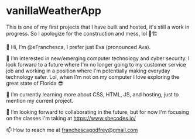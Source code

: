# vanillaWeatherApp

This is one of my first projects that I have built and hosted, it's still a work in progress. So I apologize for the construction and mess, lol 🚧🏗️

👋 Hi, I’m @eFranchesca, I prefer just Eva (pronounced Ava).

👀 I’m interested in new/emerging computer technology and cyber security. I look forward to a future where I'm no longer going to my customer service job and working in a position where I'm potentially making everyday technology safer. Lol, when I'm not on my computer I love exploring the great state of Florida 😎

🌱 I’m currently learning more about CSS, HTML, JS, and hosting, just to mention my current project.

💞️ I’m looking forward to collaborating in the future, but for now I'm focusing on the classes I'm taking at https://www.shecodes.io/

📫 How to reach me at franchescagodfrey@gmail.com

